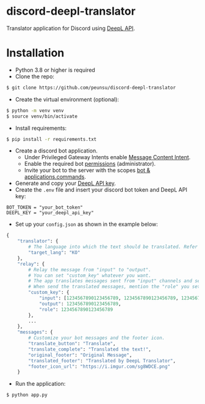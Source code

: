 # discord-deepl-translator
Translator application for Discord using [DeepL API](https://github.com/DeepLcom/deepl-python).

# Installation
* Python 3.8 or higher is required
* Clone the repo:
```bash
$ git clone https://github.com/peunsu/discord-deepl-translator
```
* Create the virtual environment (optional):
```bash
$ python -m venv venv
$ source venv/bin/activate
```
* Install requirements:
```bash
$ pip install -r requirements.txt
```
* Create a discord bot application.
  * Under Privileged Gateway Intents enable [Message Content Intent](https://discord.com/developers/applications).
  * Enable the required bot [permissions](https://discord.com/developers/docs/topics/permissions) (administrator).
  * Invite your bot to the server with the scopes [bot & applications.commands](https://discord.com/developers/applications/).
* Generate and copy your [DeepL API key](https://www.deepl.com/pro-api).
* Create the `.env` file and insert your discord bot token and DeepL API key:
```dotenv
BOT_TOKEN = "your_bot_token"
DEEPL_KEY = "your_deepl_api_key"
```
* Set up your `config.json` as shown in the example below:
```python
{
    "translator": {
        # The language into which the text should be translated. Refer to the DeepL API Docs(https://www.deepl.com/docs-api/translate-text).
        "target_lang": "KO"
    },
    "relay": {
        # Relay the message from "input" to "output".
        # You can set "custom_key" whatever you want.
        # The app translates messages sent from "input" channels and sends them to "output" channel.
        # When send the translated messages, mention the "role" you set below.
        "custom_key": {
            "input": [1234567890123456789, 1234567890123456789, 1234567890123456789],
            "output": 1234567890123456789,
            "role": 1234567890123456789
        },
        ...
    },
    "messages": {
        # Customize your bot messages and the footer icon.
        "translate_button": "Translate",
        "translate_complete": "Translated the text!",
        "original_footer": "Original Message",
        "translated_footer": "Translated by DeepL Translator",
        "footer_icon_url": "https://i.imgur.com/sg8WDCE.png"
    }
```
* Run the application:
```bash
$ python app.py
```
